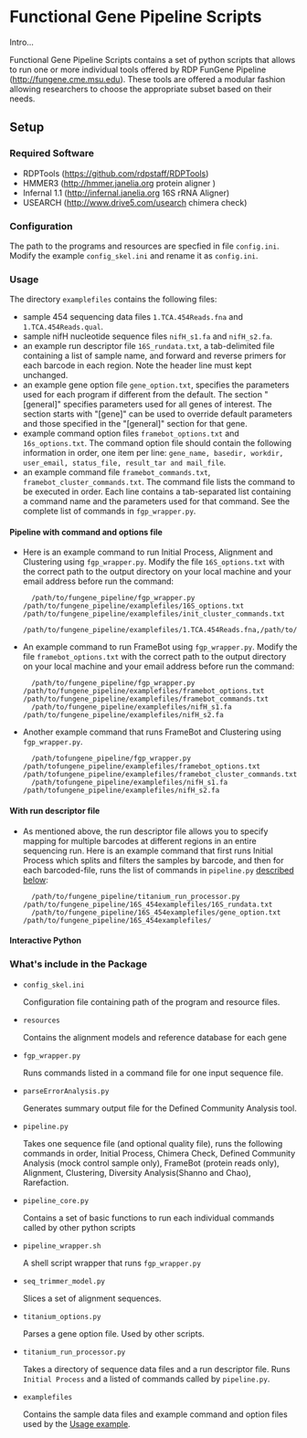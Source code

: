 # Functional Gene Pipeline Scripts

Intro...

Functional Gene Pipeline Scripts contains a set of python scripts that allows to run one or more 
individual tools offered by RDP FunGene Pipeline (http://fungene.cme.msu.edu). These tools are offered a modular fashion 
allowing researchers to choose the appropriate subset based on their needs.

## Setup

### Required Software
* RDPTools (https://github.com/rdpstaff/RDPTools)
* HMMER3 (http://hmmer.janelia.org protein aligner )	
* Infernal 1.1 (http://infernal.janelia.org 16S rRNA Aligner)	
* USEARCH (http://www.drive5.com/usearch chimera check)
	
### Configuration

The path to the programs and resources are specfied in file `config.ini`. Modify the example `config_skel.ini` and rename it as `config.ini`.

<a name="Usage"></a>
### Usage
The directory `examplefiles` contains the following files:

* sample 454 sequencing data files `1.TCA.454Reads.fna` and `1.TCA.454Reads.qual`. 
* sample nifH nucleotide sequence files `nifH_s1.fa` and `nifH_s2.fa`. 
* an example run descriptor file `16S_rundata.txt`, a tab-delimited file containing a list of sample name, and forward and reverse primers 
for each barcode in each region. Note the header line must kept unchanged. 
* an example gene option file `gene_option.txt`, specifies the parameters used for each program if different from the default. 
The section "[general]" specifies parameters used for all genes of interest. 
The section starts with "[gene]" can be used to override default parameters and those specified in the "[general]" section for that gene. 
* example command option files `framebot_options.txt` and `16s_options.txt`. The command option file should contain the following information in order, one item per line:
`gene_name, basedir, workdir, user_email, status_file, result_tar and mail_file`.
* an example command file `framebot_commands.txt`, `framebot_cluster_commands.txt`. The command file lists the command to be executed in order. 
Each line contains a tab-separated list containing a command name and the parameters used for that command. 
See the complete list of commands in `fgp_wrapper.py`.


#### Pipeline with command and options file

* Here is an example command to run Initial Process, Alignment and Clustering using `fgp_wrapper.py`. 
Modify the file `16S_options.txt` with the correct path to the output directory on your local machine and your email address before run the command:
	
		/path/to/fungene_pipeline/fgp_wrapper.py /path/to/fungene_pipeline/examplefiles/16S_options.txt /path/to/fungene_pipeline/examplefiles/init_cluster_commands.txt 
		/path/to/fungene_pipeline/examplefiles/1.TCA.454Reads.fna,/path/to/fungene_pipeline/examplefiles/1.TCA.454Reads.qual
	
* An example command to run FrameBot using `fgp_wrapper.py`. Modify the file `framebot_options.txt` with the correct path 
to the output directory on your local machine and your email address before run the command:

		/path/to/fungene_pipeline/fgp_wrapper.py /path/to/fungene_pipeline/examplefiles/framebot_options.txt /path/to/fungene_pipeline/examplefiles/framebot_commands.txt  
		/path/to/fungene_pipeline/examplefiles/nifH_s1.fa  /path/to/fungene_pipeline/examplefiles/nifH_s2.fa 

* Another example command that runs FrameBot and Clustering using `fgp_wrapper.py`. 

		/path/tofungene_pipeline/fgp_wrapper.py /path/tofungene_pipeline/examplefiles/framebot_options.txt /path/tofungene_pipeline/examplefiles/framebot_cluster_commands.txt 
		/path/tofungene_pipeline/examplefiles/nifH_s1.fa /path/tofungene_pipeline/examplefiles/nifH_s2.fa

#### With run descriptor file
* As mentioned above, the run descriptor file allows you to specify mapping for multiple barcodes at different regions in an entire sequencing run. 
Here is an example command that first runs Initial Process which splits and filters the samples by barcode, and then for each barcoded-file, runs
the list of commands in `pipeline.py` [described below](#pipeline_py):

    	/path/to/fungene_pipeline/titanium_run_processor.py /path/to/fungene_pipeline/16S_454examplefiles/16S_rundata.txt 
    	/path/to/fungene_pipeline/16S_454examplefiles/gene_option.txt /path/to/fungene_pipeline/16S_454examplefiles/

#### Interactive Python



### What's include in the Package
* `config_skel.ini`

	Configuration file containing path of the program and resource files.
* `resources`

	Contains the alignment models and reference database for each gene
* `fgp_wrapper.py`

	Runs commands listed in a command file for one input sequence file.
* `parseErrorAnalysis.py`

	Generates summary output file for the Defined Community Analysis tool.
<a name="pipeline_py"></a>	
* `pipeline.py`

	Takes one sequence file (and optional quality file), runs the following commands in order, Initial Process, Chimera Check, 
	Defined Community Analysis (mock control sample only), FrameBot (protein reads only), Alignment, Clustering, 
	Diversity Analysis(Shanno and Chao), Rarefaction. 

* `pipeline_core.py`

	Contains a set of basic functions to run each individual commands called by other python scripts
	
* `pipeline_wrapper.sh`

	A shell script wrapper that runs `fgp_wrapper.py`
* `seq_trimmer_model.py`

	Slices a set of alignment sequences.
	
* `titanium_options.py`
	
	Parses a gene option file. Used by other scripts.
* `titanium_run_processor.py`

	Takes a directory of sequence data files and a run descriptor file. Runs `Initial Process` and a listed of commands called by `pipeline.py`.
* `examplefiles`

	Contains the sample data files and example command and option files used by the [Usage example](#Usage).	


